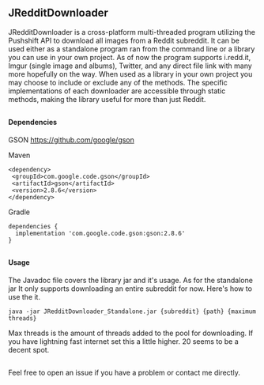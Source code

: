 ## JRedditDownloader
JRedditDownloader is a cross-platform multi-threaded program utilizing the
Pushshift API to download all images from a Reddit subreddit.
It can be used either as a standalone program ran from the command line or
a library you can use in your own project. As of now the program supports i.redd.it, 
Imgur (single image and albums), Twitter, and any direct file link with many more hopefully on the way.
When used as a library in your own project you may choose to include or exclude any of
the methods. The specific implementations of each downloader are accessible through
static methods, making the library useful for more than just Reddit. 
##
#### Dependencies

GSON 
https://github.com/google/gson

Maven
 ```
<dependency>
  <groupId>com.google.code.gson</groupId>
  <artifactId>gson</artifactId>
  <version>2.8.6</version>
</dependency>
```
Gradle
```
dependencies {
  implementation 'com.google.code.gson:gson:2.8.6'
}
```

##
#### Usage
The Javadoc file covers the library jar and it's usage. As for the standalone jar
It only supports downloading an entire subreddit for now. Here's how to use the it.

```
java -jar JRedditDownloader_Standalone.jar {subreddit} {path} {maximum threads}
```
Max threads is the amount of threads added to the pool for downloading. 
If you have lightning fast internet set this a little higher. 20 seems to be 
a decent spot.

##

Feel free to open an issue if you have a problem or contact me directly.
